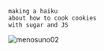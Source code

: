 ```
making a haiku
about how to cook cookies
with sugar and JS
```

<p><img align="left" src="https://github-readme-stats.vercel.app/api/top-langs?username=menosuno02&theme=jolly&show_icons=true&locale=es&layout=compact" alt="menosuno02" /></p>
